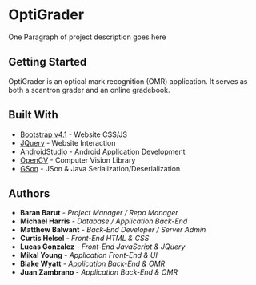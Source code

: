 # OptiGrader

One Paragraph of project description goes here

## Getting Started

OptiGrader is an optical mark recognition (OMR) application.
It serves as both a scantron grader and an online gradebook. 

## Built With

* [Bootstrap v4.1](https://getbootstrap.com/) - Website CSS/JS
* [JQuery](https://jquery.com/) - Website Interaction
* [AndroidStudio](https://developer.android.com/studio/) - Android Application Development
* [OpenCV](https://opencv.org/) - Computer Vision Library
* [GSon](https://github.com/google/gson) - JSon & Java Serialization/Deserialization

## Authors

* **Baran Barut** - *Project Manager / Repo Manager*
* **Michael Harris** - *Database / Application Back-End*
* **Matthew Balwant** - *Back-End Developer / Server Admin*
* **Curtis Helsel** - *Front-End HTML & CSS*
* **Lucas Gonzalez** - *Front-End JavaScript & JQuery*
* **Mikal Young** - *Application Front-End & UI*
* **Blake Wyatt** - *Application Back-End & OMR*
* **Juan Zambrano** - *Application Back-End & OMR*
